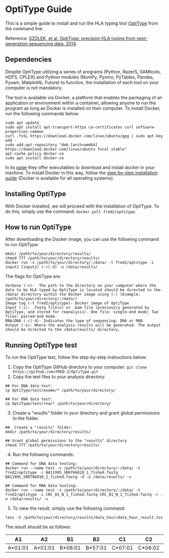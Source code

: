 # OptiType Guide
This is a simple guide to install and run the HLA typing tool [OptiType](https://github.com/FRED-2/OptiType) from the command line. 

Reference: [SZOLEK, et al. OptiType: precision HLA typing from next-generation sequencing data. 2014](https://pubmed.ncbi.nlm.nih.gov/25143287/).

## Dependencies
Despite OptiType utilizing a series of programs (Python, RazerS, SAMtools, HDF5, CPLEX) and Python modules (NumPy, Pyomo, PyTables, Pandas, Pysam, Matplotlib, Future) to function, the installation of each tool on your computer is not mandatory.


The tool is available via Docker, a platform that enables the packaging of an application or environment within a container, allowing anyone to run the program as long as Docker is installed on their computer. To install Docker, run the following commands below:

```
sudo apt update
sudo apt install apt-transport-https ca-certificates curl software-properties-common
curl -fsSL https://download.docker.com/linux/ubuntu/gpg | sudo apt-key add -
sudo add-apt-repository "deb [arch=amd64] https://download.docker.com/linux/ubuntu focal stable"
apt-cache policy docker-ce
sudo apt install docker-ce
```

In its [page](https://www.docker.com/) they offer executables to download and install docker in your machine. To install Docker in this way, follow the [step-by-step installation guide](https://docs.docker.com/engine/install/) (Docker is available for all operating systems).

## Installing OptiType
With Docker installed, we will proceed with the installation of OptiType. To do this, simply use the command: ```docker pull fred2/optitype```.

## How to run OptiType
After downloading the Docker image, you can use the following command to run OptiType:

```
mkdir /path/to/your/directory/results/
chmod 777 /path/to/your/directory/results/
docker run -v /path/to/your/directory/:/data/ -t fred2/optitype -i input1 [input2] (-r|-d) -o /data/results/
```
The flags for OptiType are:

```
Verbose (-v)-  The path to the directory on your computer where the data to be HLA typed by OptiType is located should be directed to the /data/ directory within the Docker image using (:) (Example: /path/to/your/directory/:/data/)
Image tag (-t fred2/optitype)- Docker image of OptiType 
Input (-i)- .fastq file(s) or .bam file (previously generated by OptiType, and stored for reanalysis). One file: single-end mode; Two files: paired-end mode.
RNA/DNA (-r|-d)- Indicates the type of sequencing: DNA or RNA 
Output (-o)- Where the analysis results will be generated. The output should be directed to the /data/results/ directory.
```

## Running OptiType test
To run the OptiType test, follow the step-by-step instructions below:

  1. Copy the OptiType GitHub directory to your computer: ```git clone https://github.com/FRED-2/OptiType.git```
  2. Copy the test files to your analysis directory:

```
## For DNA data test:
cp OptiType/test/exome/* /path/to/your/directory/

## For RNA data test:
cp OptiType/test/rna/* /path/to/your/directory/
```
  3. Create a "results" folder in your directory and grant global permissions to the folder.
```
##  Create a "results" folder:
mkdir /path/to/your/directory/results/

## Grant global permissions to the "results" directory
chmod 777 /path/to/your/directory/results/
```
  4. Run the following commands:
```
## Command for DNA data testing:
docker run --name test -v /path/to/your/directory/:/data/ -t fred2/optitype -i NA11995_SRR766010_1_fished.fastq NA11995_SRR766010_2_fished.fastq -d -o /data/results/ -v

## Command for RNA data testing:
docker run --name test -v /path/to/your/directory/:/data/ -t fred2/optitype -i CRC_81_N_1_fished.fastq CRC_81_N_2_fished.fastq -r -o /data/results/ -v
```
  5. To view the result, simply use the following command:

```
less -S /path/to/your/directory/results/data_hour/data_hour_result.tsv
```
The result should be as follows:

| A1	| A2	| B1	| B2	| C1	| C2	| Reads	| Objective |
| ----- | ----- | ----- | ----- | ----- | ----- | ----- | ----- |
| A*01:01	| A*01:01	| B*08:01	| B*57:01	| C*07:01	| C*06:02	| 1156.0	| 1135.192 |


